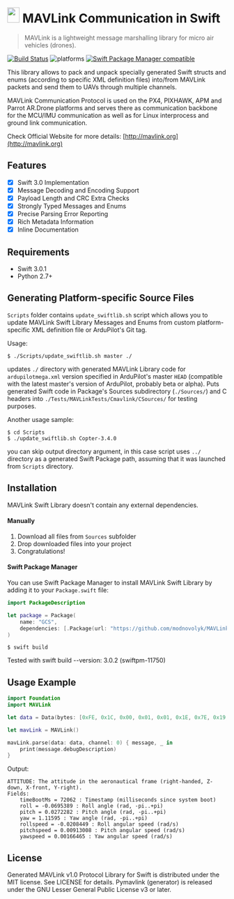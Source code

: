 <img src="https://cloud.githubusercontent.com/assets/4676904/21623540/8c32784e-d20b-11e6-8b1a-1038150609cf.png" width="28" height="35"> MAVLink Communication in Swift
====================================== 
> MAVLink is a lightweight message marshalling library for micro air vehicles (drones).

[![Build Status](https://travis-ci.org/modnovolyk/MAVLinkSwift.svg?branch=master)](https://travis-ci.org/modnovolyk/MAVLinkSwift) ![platforms](https://img.shields.io/badge/platforms-iOS%20%7C%20macOS%20%7C%20tvOS%20%7C%20watchOS%20%7C%20Linux-333333.svg) [![Swift Package Manager compatible](https://img.shields.io/badge/Swift%20Package%20Manager-compatible-brightgreen.svg)](https://swift.org/package-manager/)

This library allows to pack and unpack specially generated Swift structs and enums (according to specific XML definition files) into/from MAVLink packets and send them to UAVs through multiple channels.

MAVLink Communication Protocol is used on the PX4, PIXHAWK, APM and Parrot AR.Drone platforms and serves there as communication backbone for the MCU/IMU communication as well as for Linux interprocess and ground link communication.

Check Official Website for more details: [http://mavlink.org](http://mavlink.org)

## Features

- [x] Swift 3.0 Implementation
- [x] Message Decoding and Encoding Support
- [x] Payload Length and CRC Extra Checks
- [x] Strongly Typed Messages and Enums
- [x] Precise Parsing Error Reporting
- [x] Rich Metadata Information
- [x] Inline Documentation

## Requirements

- Swift 3.0.1
- Python 2.7+

## Generating Platform-specific Source Files

 `Scripts` folder contains `update_swiftlib.sh` script which allows you to update MAVLink Swift Library Messages and Enums from custom platform-specific XML definition file or ArduPilot's Git tag.

Usage:

```shell
$ ./Scripts/update_swiftlib.sh master ./
```
updates `./` directory  with generated MAVLink Library code for `ardupilotmega.xml` version specified in ArduPilot's master `HEAD` (compatible with the latest master's version of ArduPilot, probably beta or alpha). Puts generated Swift code in Package's Sources subdirectory (`./Sources/`) and C headers into `./Tests/MAVLinkTests/Cmavlink/CSources/` for testing purposes.

Another usage sample:

```shell
$ cd Scripts
$ ./update_swiftlib.sh Copter-3.4.0
```
you can skip output directory argument, in this case script uses `../` directory as a generated Swift Package path, assuming that it was launched from `Scripts` directory.

## Installation

MAVLink Swift Library doesn't contain any external dependencies.

#### Manually
1. Download all files from `Sources` subfolder
2. Drop downloaded files into your project
3. Congratulations!  

#### Swift Package Manager
You can use Swift Package Manager to install MAVLink Swift Library by adding it to your `Package.swift` file:

```swift
import PackageDescription

let package = Package(
    name: "GCS",
    dependencies: [.Package(url: "https://github.com/modnovolyk/MAVLinkSwift", majorVersion: 0)]
)
```

```
$ swift build
```

Tested with swift build --version: 3.0.2 (swiftpm-11750)

## Usage Example

```swift
import Foundation
import MAVLink

let data = Data(bytes: [0xFE, 0x1C, 0x00, 0x01, 0x01, 0x1E, 0x7E, 0x19, 0x01, 0x00, 0x64, 0x6A, 0x8E, 0xBD, 0xB2, 0x0D, 0xDF, 0x3C, 0x5B, 0xD7, 0x8E, 0x3F, 0xEA, 0xC2, 0xAA, 0xBC, 0x56, 0x96, 0x15, 0x3C, 0x51, 0x30, 0xDA, 0x3A, 0x12, 0xAB])

let mavLink = MAVLink()

mavLink.parse(data: data, channel: 0) { message, _ in
    print(message.debugDescription)
}
```

Output:

```
ATTITUDE: The attitude in the aeronautical frame (right-handed, Z-down, X-front, Y-right).
Fields:
	timeBootMs = 72062 : Timestamp (milliseconds since system boot)
	roll = -0.0695389 : Roll angle (rad, -pi..+pi)
	pitch = 0.0272282 : Pitch angle (rad, -pi..+pi)
	yaw = 1.11595 : Yaw angle (rad, -pi..+pi)
	rollspeed = -0.0208449 : Roll angular speed (rad/s)
	pitchspeed = 0.00913008 : Pitch angular speed (rad/s)
	yawspeed = 0.00166465 : Yaw angular speed (rad/s)
```

## License

Generated MAVLink v1.0 Protocol Library for Swift is distributed under the MIT license. See LICENSE for details. Pymavlink (generator) is released under the GNU Lesser General Public License v3 or later.
